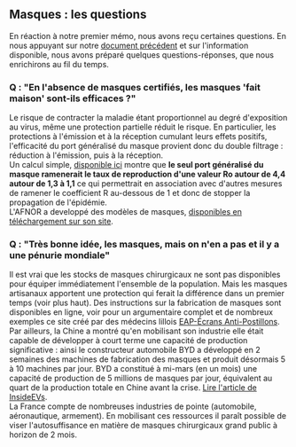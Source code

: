 ## Masques : les questions

En réaction à notre premier mémo, nous avons reçu certaines questions. 
En nous appuyant sur notre [document précédent](Analyseportdemasque29mars.md) et sur l'information disponible, nous avons préparé quelques questions-réponses, que nous enrichirons au fil du temps.

### Q : "En l'absence de masques certifiés, les masques 'fait maison' sont-ils efficaces ?"
Le risque de contracter la maladie étant proportionnel au degré d'exposition au virus, même une protection partielle réduit le risque. En particulier, les protections à l'émission et à la réception cumulant leurs effets positifs, l'efficacité du port généralisé du masque provient donc du double filtrage : réduction à l'émission, puis à la réception.  
Un calcul simple, [disponible ici](Impact.md) montre que **le seul port généralisé du masque ramenerait le taux de reproduction d'une valeur Ro autour de 4,4 autour de 1,3 à 1,1** ce qui permettrait en association avec d'autres mesures de ramener le coefficient R au-dessous de 1 et donc de stopper la propagation de l'épidémie.  
L'AFNOR a developpé des modèles de masques, [disponibles en téléchargement sur son site](https://www.afnor.org/actualites/coronavirus-telechargez-le-modele-de-masque-barriere/).

### Q : "Très bonne idée, les masques, mais on n'en a pas et il y a une pénurie mondiale"
Il est vrai que les stocks de masques chirurgicaux ne sont pas disponibles pour équiper immédiatement l'ensemble de la population. Mais les masques artisanaux apportent une protection qui ferait la différence dans un premier temps (voir plus haut). Des instructions sur la fabrication de masques sont disponibles en ligne, voir pour un argumentaire complet et de nombreux exemples ce site créé par des médecins lillois [EAP-Écrans Anti-Postillons](http://stop-postillons.fr/).  
Par ailleurs, la Chine a montré qu'en mobilisant son industrie elle était capable de développer à court terme une capacité de production significative : ainsi le constructeur automobile BYD a développé en 2 semaines des machines de fabrication des masques et produit désormais 5 à 10 machines par jour. BYD a constitué à mi-mars (en un mois) une capacité de production de 5 millions de masques par jour, équivalent au quart de la production totale en Chine avant la crise. [Lire l'article de InsideEVs](https://insideevs.com/news/404692/byd-world-largest-face-mask-factory/).  
La France compte de nombreuses industries de pointe (automobile, aéronautique, armement). En mobilisant ces ressources il paraît possible de viser l'autosuffisance en matière de masques chirurgicaux grand public à horizon de 2 mois.
